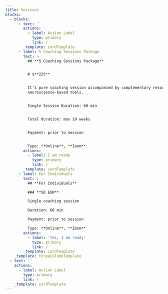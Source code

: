 ```yaml
---
title: Services
blocks:
  - blocks:
      - text: ''
        actions:
          - label: Action Label
            type: primary
            link: /
        _template: cardTemplate
      - label: 5 Coaching Sessions Package
        text: >
          ## **5 Coaching Sessions Package**


          # $**225**


          It’s pure coaching session accompanied by complementary resources for
          neuroscience-based tools.


          Single Session Duration: 60 min


          Total duration: max 10 weeks


          Payment: prior to session


          Type: **Online**, **Zoom**.
        actions:
          - label: I am ready
            type: primary
            link: /
        _template: cardTemplate
      - label: For Individuals
        text: |
          ## **For Individuals**

          ### **50 EUR**

          Single coaching session

          Duration: 60 min

          Payment: prior to session

          Type: **Online**, **Zoom**
        actions:
          - label: 'Yes, I am ready'
            type: primary
            link: /
        _template: cardTemplate
    _template: threeColumnTemplate
  - text: ''
    actions:
      - label: Action Label
        type: primary
        link: /
    _template: cardTemplate
---
```



